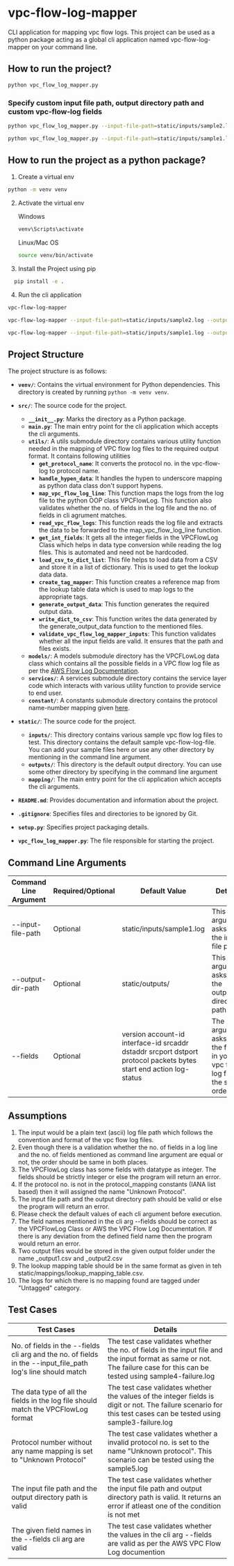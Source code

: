 # vpc-flow-log-mapper
 CLI application for mapping vpc flow logs. This project can be used as a python package acting as a global cli application named vpc-flow-log-mapper on your command line.

## How to run the project?
```bash
python vpc_flow_log_mapper.py
```

  ### Specify custom input file path, output directory path and custom vpc-flow-log fields
  ```bash
  python vpc_flow_log_mapper.py --input-file-path=static/inputs/sample2.log --output-dir-path=static/outputs/ --fields="dstport protocol packets bytes start end action log-status"
  ```

  ```bash
  python vpc_flow_log_mapper.py --input-file-path=static/inputs/sample1.log --output-dir-path=static/outputs/ --fields="version account-id interface-id srcaddr dstaddr srcport dstport protocol packets bytes start end action log-status"
  ```

## How to run the project as a python package?

1. Create a virtual env
```bash
python -m venv venv
```

2. Activate the virtual env

    Windows
    ```bash
    venv\Scripts\activate
    ```

    Linux/Mac OS
    ```bash
    source venv/bin/activate
    ```

3. Install the Project using pip
```bash
  pip install -e .
```

4. Run the cli application
```bash
vpc-flow-log-mapper
```

```bash
vpc-flow-log-mapper --input-file-path=static/inputs/sample2.log --output-dir-path=static/outputs/ --fields="dstport protocol packets bytes start end action log-status"
```

```bash
vpc-flow-log-mapper --input-file-path=static/inputs/sample1.log --output-dir-path=static/outputs/ --fields="version account-id interface-id srcaddr dstaddr srcport dstport protocol packets bytes start end action log-status"
```



## Project Structure

The project structure is as follows:
- **`venv/`**: Contains the virtual environment for Python dependencies. This directory is created by running `python -m venv venv`.

- **`src/`**: The source code for the project.
  - **`__init__.py`**: Marks the directory as a Python package.
  - **`main.py`**: The main entry point for the cli application which accepts the cli arguments.
  - **`utils/`**: A utils submodule directory contains various utility function needed in the mapping of VPC flow log files to the required output format. It contains following utilities
    - **`get_protocol_name`**: It converts the protocol no. in the vpc-flow-log to protocol name.
    - **`handle_hypen_data`**: It handles the hypen to underscore mapping as python data class don't support hypens.
    - **`map_vpc_flow_log_line`**: This function maps the logs from the log file to the python OOP class VPCFlowLog. This function also validates whether the no. of fields in the log file and the no. of fields in cli agrument matches.
    - **`read_vpc_flow_logs`**: This function reads the log file and extracts the data to be forwarded to the map_vpc_flow_log_line function.
    - **`get_int_fields`**: It gets all the integer fields in the VPCFlowLog Class which helps in data type conversion while reading the log files. This is automated and need not be hardcoded.
    - **`load_csv_to_dict_list`**: This file helps to load data from a CSV and store it in a list of dictionary. This is used to get the lookup data data.
    - **`create_tag_mapper`**: This function creates a reference map from the lookup table data which is used to map logs to the appropriate tags.
    - **`generate_output_data`**: This function generates the required output data.   
    - **`write_dict_to_csv`**: This function writes the data generated by the generate_output_data function to the mentioned files.
    - **`validate_vpc_flow_log_mapper_inputs`**: This function validates whether all the input fields are valid. It ensures that the path and files exists.  
  - **`models/`**: A models submodule directory has the VPCFLowLog data class which contains all the possible fields in a VPC flow log file as per the [AWS Flow Log Documentation](https://docs.aws.amazon.com/vpc/latest/userguide/flow-log-records.html).
  - **`services/`**: A services submodule directory contains the service layer code which interacts with various utility function to provide service to end user.
  - **`constant/`**: A constants submodule directory contains the protocol name-number mapping given [here](https://www.iana.org/assignments/protocol-numbers/protocol-numbers.xhtml).

- **`static/`**: The source code for the project.
  - **`inputs/`**: This directory contains various sample vpc flow log files to test. This directory contains the default sample vpc-flow-log-file. You can add your sample files here or use any other directory by mentioning in the command line argument.
  - **`outputs/`**: This directory is the default output directory. You can use some other directory by specifying in the command line argument
  - **`mapping/`**: The main entry point for the cli application which accepts the cli arguments.

- **`README.md`**: Provides documentation and information about the project.

- **`.gitignore`**: Specifies files and directories to be ignored by Git.

- **`setup.py`**: Specifies project packaging details.

- **`vpc_flow_log_mapper.py`**: The file responsible for starting the project.

## Command Line Arguments

| Command Line Argument | Required/Optional | Default Value | Details |
|----------|----------|----------|----------|
| --input-file-path | Optional | static/inputs/sample1.log | This argument asks for the input file path |
| --output-dir-path | Optional | static/outputs/ | This argument asks for the output directory path |
| --fields | Optional | version account-id interface-id srcaddr dstaddr srcport dstport protocol packets bytes start end action log-status | The argument asks for the fields in your vpc flow log file in the same order |

## Assumptions
1. The input would be a plain text (ascii) log file path which follows the convention and format of the vpc flow log files.
2. Even though there is a validation whether the no. of fields in a log line and the no. of fields mentioned as command line argument are equal or not, the order should be same in both places.
3. The VPCFlowLog class has some fields with datatype as integer. The fields should be strictly integer or else the program will return an error.
4. If the protocol no. is not in the protocol_mapping constants (IANA list based) then it will assigned the name "Unknown Protocol".
5. The input file path and the output directory path should be valid or else the program will return an error.
6. Please check the default values of each cli argument before execution.
7. The field names mentioned in the cli arg --fields should be correct as the VPCFlowLog Class or AWS the VPC Flow Log Documentation. If there is any deviation from the defined field name then the program would return an error.
8. Two output files would be stored in the given output folder under the name <TIMESTAMP>_output1.csv and <TIMESTAMP>_output2.csv
9. The lookup mapping table should be in the same format as given in teh static/mappings/lookup_mapping_table.csv.
10. The logs for which there is no mapping found are tagged under "Untagged" category.

## Test Cases
| Test Cases | Details |
|----------|----------|
| No. of fields in the --fields cli arg and the no. of fields in the --input_file_path log's line should match | The test case validates whether the no. of fields in the input file and the input format as same or not. The failure case for this can be tested using sample4-failure.log |
| The data type of all the fields in the log file should match the VPCFlowLog format | The test case validates whether the values of the integer fields is digit or not. The failure scenario for this test cases can be tested using sample3-failure.log |
| Protocol number without any name mapping is set to "Unknown Protocol" | The test case validates whether a invalid protocol no. is set to the name "Unknown protocol". This scenario can be tested using the sample5.log |
| The input file path and the output directory path is valid | The test case validates whether the input file path and output directory path is valid. It returns an error if atleast one of the condition is not met  |
| The given field names in the --fields cli arg are valid  | The test case validates whether the values in the cli arg --fields are valid as per the AWS VPC Flow Log documention|